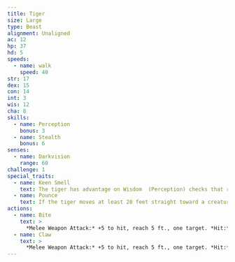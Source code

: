 ```yaml
---
title: Tiger
size: Large
type: Beast
alignment: Unaligned
ac: 12
hp: 37
hd: 5
speeds:
  - name: walk
    speed: 40
str: 17
dex: 15
con: 14
int: 3
wis: 12
cha: 8
skills:
  - name: Perception
    bonus: 3
  - name: Stealth
    bonus: 6
senses:
  - name: Darkvision
    range: 60
challenge: 1
special_traits:
  - name: Keen Smell
    text: The tiger has advantage on Wisdom  (Perception) checks that rely on smell.
  - name: Pounce
    text: If the tiger moves at least 20 feet straight toward a creature and then hits it with a claw attack on the same turn, that target must succeed on a DC 13 Strength saving throw or be knocked prone. If the target is prone, the tiger can make one bite attack against it as a bonus action.
actions:
  - name: Bite
    text: >
      *Melee Weapon Attack:* +5 to hit, reach 5 ft., one target. *Hit:* 8 (1d10 + 3) piercing damage.
  - name: Claw
    text: >
      *Melee Weapon Attack:* +5 to hit, reach 5 ft., one target. *Hit:* 7 (1d8 + 3) slashing damage.
---
```

